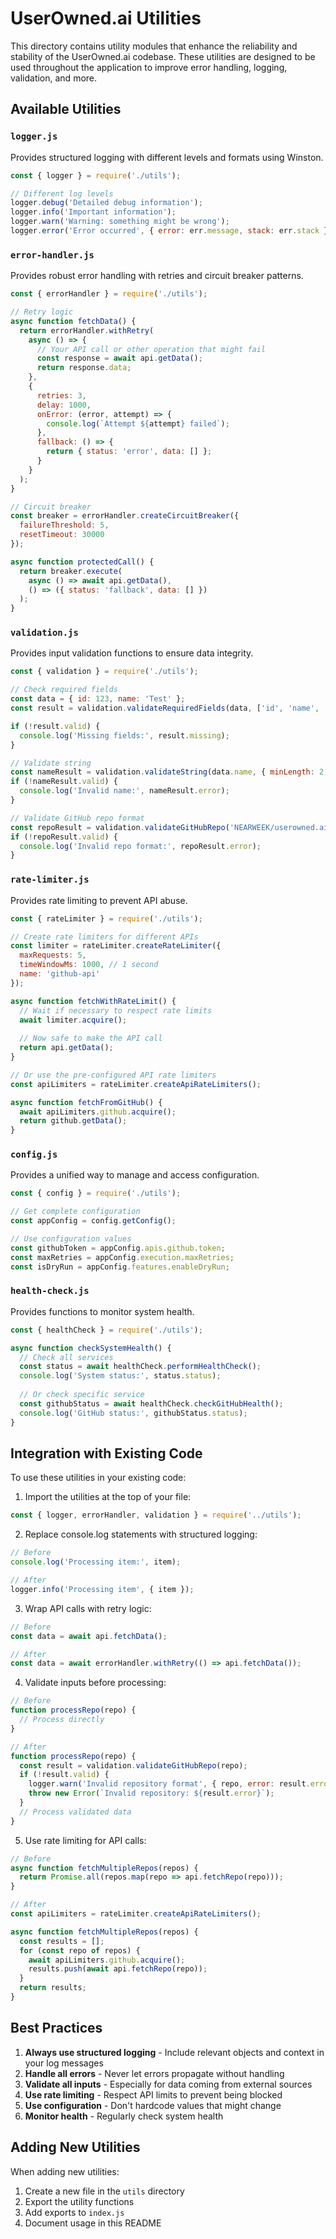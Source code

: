 # UserOwned.ai Utilities

This directory contains utility modules that enhance the reliability and stability of the UserOwned.ai codebase. These utilities are designed to be used throughout the application to improve error handling, logging, validation, and more.

## Available Utilities

### `logger.js`
Provides structured logging with different levels and formats using Winston.

```javascript
const { logger } = require('./utils');

// Different log levels
logger.debug('Detailed debug information');
logger.info('Important information');
logger.warn('Warning: something might be wrong');
logger.error('Error occurred', { error: err.message, stack: err.stack });
```

### `error-handler.js`
Provides robust error handling with retries and circuit breaker patterns.

```javascript
const { errorHandler } = require('./utils');

// Retry logic
async function fetchData() {
  return errorHandler.withRetry(
    async () => {
      // Your API call or other operation that might fail
      const response = await api.getData();
      return response.data;
    },
    {
      retries: 3,
      delay: 1000,
      onError: (error, attempt) => {
        console.log(`Attempt ${attempt} failed`);
      },
      fallback: () => {
        return { status: 'error', data: [] };
      }
    }
  );
}

// Circuit breaker
const breaker = errorHandler.createCircuitBreaker({
  failureThreshold: 5,
  resetTimeout: 30000
});

async function protectedCall() {
  return breaker.execute(
    async () => await api.getData(),
    () => ({ status: 'fallback', data: [] })
  );
}
```

### `validation.js`
Provides input validation functions to ensure data integrity.

```javascript
const { validation } = require('./utils');

// Check required fields
const data = { id: 123, name: 'Test' };
const result = validation.validateRequiredFields(data, ['id', 'name', 'email']);

if (!result.valid) {
  console.log('Missing fields:', result.missing);
}

// Validate string
const nameResult = validation.validateString(data.name, { minLength: 2, maxLength: 50 });
if (!nameResult.valid) {
  console.log('Invalid name:', nameResult.error);
}

// Validate GitHub repo format
const repoResult = validation.validateGitHubRepo('NEARWEEK/userowned.ai');
if (!repoResult.valid) {
  console.log('Invalid repo format:', repoResult.error);
}
```

### `rate-limiter.js`
Provides rate limiting to prevent API abuse.

```javascript
const { rateLimiter } = require('./utils');

// Create rate limiters for different APIs
const limiter = rateLimiter.createRateLimiter({
  maxRequests: 5,
  timeWindowMs: 1000, // 1 second
  name: 'github-api'
});

async function fetchWithRateLimit() {
  // Wait if necessary to respect rate limits
  await limiter.acquire();
  
  // Now safe to make the API call
  return api.getData();
}

// Or use the pre-configured API rate limiters
const apiLimiters = rateLimiter.createApiRateLimiters();

async function fetchFromGitHub() {
  await apiLimiters.github.acquire();
  return github.getData();
}
```

### `config.js`
Provides a unified way to manage and access configuration.

```javascript
const { config } = require('./utils');

// Get complete configuration
const appConfig = config.getConfig();

// Use configuration values
const githubToken = appConfig.apis.github.token;
const maxRetries = appConfig.execution.maxRetries;
const isDryRun = appConfig.features.enableDryRun;
```

### `health-check.js`
Provides functions to monitor system health.

```javascript
const { healthCheck } = require('./utils');

async function checkSystemHealth() {
  // Check all services
  const status = await healthCheck.performHealthCheck();
  console.log('System status:', status.status);
  
  // Or check specific service
  const githubStatus = await healthCheck.checkGitHubHealth();
  console.log('GitHub status:', githubStatus.status);
}
```

## Integration with Existing Code

To use these utilities in your existing code:

1. Import the utilities at the top of your file:

```javascript
const { logger, errorHandler, validation } = require('../utils');
```

2. Replace console.log statements with structured logging:

```javascript
// Before
console.log('Processing item:', item);

// After
logger.info('Processing item', { item });
```

3. Wrap API calls with retry logic:

```javascript
// Before
const data = await api.fetchData();

// After
const data = await errorHandler.withRetry(() => api.fetchData());
```

4. Validate inputs before processing:

```javascript
// Before
function processRepo(repo) {
  // Process directly
}

// After
function processRepo(repo) {
  const result = validation.validateGitHubRepo(repo);
  if (!result.valid) {
    logger.warn('Invalid repository format', { repo, error: result.error });
    throw new Error(`Invalid repository: ${result.error}`);
  }
  // Process validated data
}
```

5. Use rate limiting for API calls:

```javascript
// Before
async function fetchMultipleRepos(repos) {
  return Promise.all(repos.map(repo => api.fetchRepo(repo)));
}

// After
const apiLimiters = rateLimiter.createApiRateLimiters();

async function fetchMultipleRepos(repos) {
  const results = [];
  for (const repo of repos) {
    await apiLimiters.github.acquire();
    results.push(await api.fetchRepo(repo));
  }
  return results;
}
```

## Best Practices

1. **Always use structured logging** - Include relevant objects and context in your log messages
2. **Handle all errors** - Never let errors propagate without handling
3. **Validate all inputs** - Especially for data coming from external sources
4. **Use rate limiting** - Respect API limits to prevent being blocked
5. **Use configuration** - Don't hardcode values that might change
6. **Monitor health** - Regularly check system health

## Adding New Utilities

When adding new utilities:

1. Create a new file in the `utils` directory
2. Export the utility functions
3. Add exports to `index.js`
4. Document usage in this README
